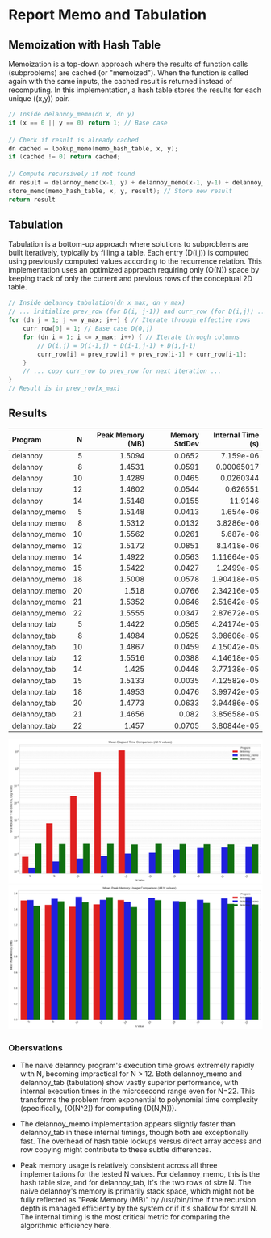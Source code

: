 # Report Memo and Tabulation

## Memoization with Hash Table 
Memoization is a top-down approach where the results of function calls (subproblems) are cached (or "memoized"). When the function is called again with the same inputs, the cached result is returned instead of recomputing. In this implementation, a hash table stores the results for each unique \((x,y)\) pair.

```c
// Inside delannoy_memo(dn x, dn y)
if (x == 0 || y == 0) return 1; // Base case

// Check if result is already cached
dn cached = lookup_memo(memo_hash_table, x, y);
if (cached != 0) return cached;

// Compute recursively if not found
dn result = delannoy_memo(x-1, y) + delannoy_memo(x-1, y-1) + delannoy_memo(x, y-1);
store_memo(memo_hash_table, x, y, result); // Store new result
return result
```



## Tabulation
Tabulation is a bottom-up approach where solutions to subproblems are built iteratively, typically by filling a table. Each entry \(D(i,j)\) is computed using previously computed values according to the recurrence relation. This implementation uses an optimized approach requiring only \(O(N)\) space by keeping track of only the current and previous rows of the conceptual 2D table.

```c
// Inside delannoy_tabulation(dn x_max, dn y_max)
// ... initialize prev_row (for D(i, j-1)) and curr_row (for D(i,j)) ...
for (dn j = 1; j <= y_max; j++) { // Iterate through effective rows
    curr_row[0] = 1; // Base case D(0,j)
    for (dn i = 1; i <= x_max; i++) { // Iterate through columns
        // D(i,j) = D(i-1,j) + D(i-1,j-1) + D(i,j-1)
        curr_row[i] = prev_row[i] + prev_row[i-1] + curr_row[i-1];
    }
    // ... copy curr_row to prev_row for next iteration ...
}
// Result is in prev_row[x_max]
```

## Results
| Program       |   N |   Peak Memory (MB) |   Memory StdDev |   Internal Time (s) |
|:--------------|----:|-------------------:|----------------:|--------------------:|
| delannoy      |   5 |             1.5094 |          0.0652 |         7.159e-06   |
| delannoy      |   8 |             1.4531 |          0.0591 |         0.00065017  |
| delannoy      |  10 |             1.4289 |          0.0465 |         0.0260344   |
| delannoy      |  12 |             1.4602 |          0.0544 |         0.626551    |
| delannoy      |  14 |             1.5148 |          0.0155 |        11.9146      |
| delannoy_memo |   5 |             1.5148 |          0.0413 |         1.654e-06   |
| delannoy_memo |   8 |             1.5312 |          0.0132 |         3.8286e-06  |
| delannoy_memo |  10 |             1.5562 |          0.0261 |         5.687e-06   |
| delannoy_memo |  12 |             1.5172 |          0.0851 |         8.1418e-06  |
| delannoy_memo |  14 |             1.4922 |          0.0563 |         1.11664e-05 |
| delannoy_memo |  15 |             1.5422 |          0.0427 |         1.2499e-05  |
| delannoy_memo |  18 |             1.5008 |          0.0578 |         1.90418e-05 |
| delannoy_memo |  20 |             1.518  |          0.0766 |         2.34216e-05 |
| delannoy_memo |  21 |             1.5352 |          0.0646 |         2.51642e-05 |
| delannoy_memo |  22 |             1.5555 |          0.0347 |         2.87672e-05 |
| delannoy_tab  |   5 |             1.4422 |          0.0565 |         4.24174e-05 |
| delannoy_tab  |   8 |             1.4984 |          0.0525 |         3.98606e-05 |
| delannoy_tab  |  10 |             1.4867 |          0.0459 |         4.15042e-05 |
| delannoy_tab  |  12 |             1.5516 |          0.0388 |         4.14618e-05 |
| delannoy_tab  |  14 |             1.425  |          0.0448 |         3.77138e-05 |
| delannoy_tab  |  15 |             1.5133 |          0.0035 |         4.12582e-05 |
| delannoy_tab  |  18 |             1.4953 |          0.0476 |         3.99742e-05 |
| delannoy_tab  |  20 |             1.4773 |          0.0633 |         3.94486e-05 |
| delannoy_tab  |  21 |             1.4656 |          0.082  |         3.85658e-05 |
| delannoy_tab  |  22 |             1.457  |          0.0705 |         3.80844e-05 |


![Time Comparison](./delannoy_elapsed_time_all_N_grouped.png)
![Memory Comparison](./delannoy_peak_memory_all_N_grouped.png)

### Obersvations 

- The naive delannoy program's execution time grows extremely rapidly with N, becoming impractical for N > 12.
Both delannoy_memo and delannoy_tab (tabulation) show vastly superior performance, with internal execution times in the microsecond range even for N=22. This transforms the problem from exponential to polynomial time complexity (specifically, \(O(N^2)\) for computing \(D(N,N)\)).

- The delannoy_memo implementation appears slightly faster than delannoy_tab in these internal timings, though both are exceptionally fast. The overhead of hash table lookups versus direct array access and row copying might contribute to these subtle differences.

- Peak memory usage is relatively consistent across all three implementations for the tested N values. For delannoy_memo, this is the hash table size, and for delannoy_tab, it's the two rows of size N. The naive delannoy's memory is primarily stack space, which might not be fully reflected as "Peak Memory (MB)" by /usr/bin/time if the recursion depth is managed efficiently by the system or if it's shallow for small N. The internal timing is the most critical metric for comparing the algorithmic efficiency here.